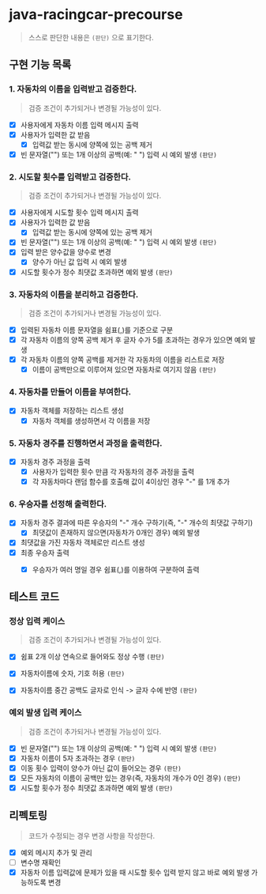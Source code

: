 # java-racingcar-precourse

>스스로 판단한 내용은 `(판단)` 으로 표기한다.

## 구현 기능 목록

### 1. 자동차의 이름을 입력받고 검증한다.
> 검증 조건이 추가되거나 변경될 가능성이 있다.
- [x] 사용자에게 자동차 이름 입력 메시지 출력
- [x] 사용자가 입력한 값 받음
  - [x] 입력값 받는 동시에 양쪽에 있는 공백 제거
- [x] 빈 문자열("") 또는 1개 이상의 공백(예: "   ") 입력 시 예외 발생 `(판단)`

### 2. 시도할 횟수를 입력받고 검증한다.
> 검증 조건이 추가되거나 변경될 가능성이 있다.
- [x] 사용자에게 시도할 횟수 입력 메시지 출력
- [x] 사용자가 입력한 값 받음
  - [x] 입력값 받는 동시에 양쪽에 있는 공백 제거
- [x] 빈 문자열("") 또는 1개 이상의 공백(예: "   ") 입력 시 예외 발생 `(판단)`
- [x] 입력 받은 양수값을 양수로 변경
  - [x] 양수가 아닌 값 입력 시 예외 발생
- [x] 시도할 횟수가 정수 최댓값 초과하면 예외 발생 `(판단)`

### 3. 자동차의 이름을 분리하고 검증한다.
> 검증 조건이 추가되거나 변경될 가능성이 있다.
- [x] 입력된 자동차 이름 문자열을 쉼표(,)를 기준으로 구분
- [x] 각 자동차 이름의 양쪽 공백 제거 후 글자 수가 5를 초과하는 경우가 있으면 예외 발생
- [x] 각 자동차 이름의 양쪽 공백를 제거한 각 자동차의 이름을 리스트로 저장
  - [x] 이름이 공백만으로 이루어져 있으면 자동차로 여기지 않음 `(판단)`

### 4. 자동차를 만들어 이름을 부여한다.
- [x] 자동차 객체를 저장하는 리스트 생성
  - [x] 자동차 객체를 생성하면서 각 이름을 저장

### 5. 자동차 경주를 진행하면서 과정을 출력한다.
- [x] 자동차 경주 과정을 출력
  - [x] 사용자가 입력한 횟수 만큼 각 자동차의 경주 과정을 출력
  - [x] 각 자동차마다 랜덤 함수를 호출해 값이 4이상인 경우 "-" 를 1개 추가

### 6. 우승자를 선정해 출력한다.
- [x] 자동차 경주 결과에 따른 우승자의 "-" 개수 구하기(즉, "-" 개수의 최댓값 구하기)
  - [x] 최댓값이 존재하지 않으면(자동차가 0개인 경우) 예외 발생
- [x] 최댓값을 가진 자동차 객체로만 리스트 생성
- [x] 최종 우승자 출력
  - [x] 우승자가 여러 명일 경우 쉼표(,)를 이용하여 구분하여 출력
  

## 테스트 코드
### 정상 입력 케이스
> 검증 조건이 추가되거나 변경될 가능성이 있다.
- [x] 쉼표 2개 이상 연속으로 들어와도 정상 수행 `(판단)`
- [x] 자동차이름에 숫자, 기호 허용  `(판단)`
- [x] 자동차이름 중간 공백도 글자로 인식 -> 글자 수에 반영 `(판단)`


### 예외 발생 입력 케이스
> 검증 조건이 추가되거나 변경될 가능성이 있다.
- [x] 빈 문자열("") 또는 1개 이상의 공백(예: "   ") 입력 시 예외 발생 `(판단)`
- [x] 자동차 이름이 5자 초과하는 경우 `(판단)`
- [x] 이동 횟수 입력이 양수가 아닌 값이 들어오는 경우 `(판단)`
- [x] 모든 자동차의 이름이 공백만 있는 경우(즉, 자동차의 개수가 0인 경우) `(판단)`
- [x] 시도할 횟수가 정수 최댓값 초과하면 예외 발생 `(판단)`

## 리펙토링
> 코드가 수정되는 경우 변경 사항을 작성한다.
- [x] 예외 메시지 추가 및 관리
- [ ] 변수명 재확인
- [x] 자동차 이름 입력값에 문제가 있을 때 시도할 횟수 입력 받지 않고 바로 예외 발생 가능하도록 변경